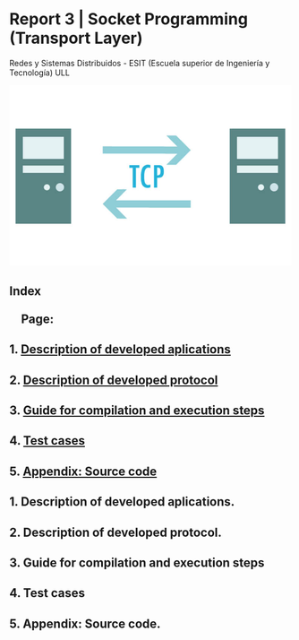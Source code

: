 # Report 3 | Socket Programming (Transport Layer)

Redes y Sistemas Distribuidos - ESIT (Escuela superior de Ingeniería y Tecnología) ULL

![socket front image](images/Portada.jpg)


## **Index** &emsp;&emsp;&emsp;&emsp;&emsp;&emsp;&emsp;&emsp;&emsp;&emsp;&emsp;&emsp;&emsp;&emsp;&emsp;&emsp;&emsp;&emsp;&emsp;&emsp;&emsp;&emsp;&emsp;&emsp;&emsp;Page:
 
## 1. [Description of developed aplications](#id1)
## 2. [Description of developed protocol](#id2)
## 3. [Guide for compilation and execution steps](#id3)
## 4. [Test cases](#id4)
## 5. [Appendix: Source code](#id5)
 

## 1. Description of developed aplications.

## 2. Description of developed protocol.

## 3. Guide for compilation and execution steps

## 4. Test cases

## 5. Appendix: Source code.